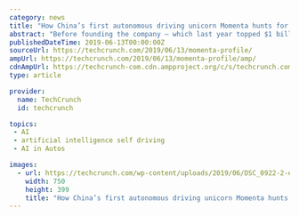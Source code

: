 ```yaml
---
category: news
title: "How China’s first autonomous driving unicorn Momenta hunts for data"
abstract: "Before founding the company — which last year topped $1 billion in valuation to become China’s first autonomous driving “unicorn ... Point” for China’s first generation of artificial intelligence experts. He held out there for more than ..."
publishedDateTime: 2019-06-13T00:00:00Z
sourceUrl: https://techcrunch.com/2019/06/13/momenta-profile/
ampUrl: https://techcrunch.com/2019/06/13/momenta-profile/amp/
cdnAmpUrl: https://techcrunch-com.cdn.ampproject.org/c/s/techcrunch.com/2019/06/13/momenta-profile/amp/
type: article

provider:
  name: TechCrunch
  id: techcrunch

topics:
 - AI
 - artificial intelligence self driving
 - AI in Autos

images:
  - url: https://techcrunch.com/wp-content/uploads/2019/06/DSC_0922-2-e1560241047255.jpg?w=751
    width: 750
    height: 399
    title: "How China’s first autonomous driving unicorn Momenta hunts for data"
---
```

